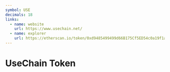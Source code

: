 ```yaml
---
symbol: USE
decimals: 18
links:
  - name: website
    url: https://www.usechain.net/
  - name: explorer
    url: https://etherscan.io/token/0xd9485499499d66B175Cf5ED54c0a19f1a6Bcb61A
---
```


# UseChain Token
